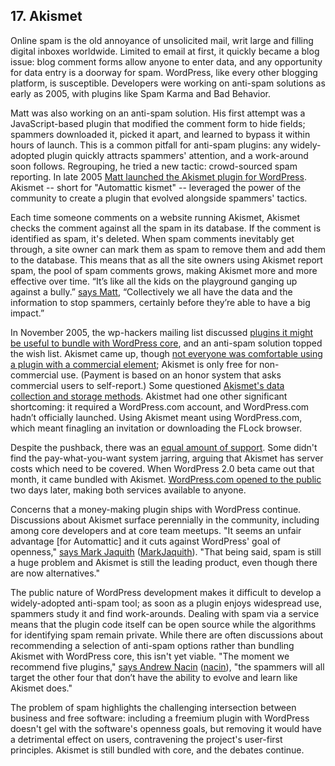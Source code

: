 ## 17. Akismet

Online spam is the old annoyance of unsolicited mail, writ large and filling digital inboxes worldwide. Limited to email at first, it quickly became a blog issue: blog comment forms allow anyone to enter data, and any opportunity for data entry is a doorway for spam. WordPress, like every other blogging platform, is susceptible. Developers were working on anti-spam solutions as early as 2005, with plugins like Spam Karma and Bad Behavior.

Matt was also working on an anti-spam solution. His first attempt was a JavaScript-based plugin that modified the comment form to hide fields; spammers downloaded it, picked it apart, and learned to bypass it within hours of launch. This is a common pitfall for anti-spam plugins: any widely-adopted plugin quickly attracts spammers' attention, and a work-around soon follows. Regrouping, he tried a new tactic: crowd-sourced spam reporting. In late 2005 [Matt launched the Akismet plugin for WordPress](http://ma.tt/2005/10/akismet-stops-spam/). Akismet -- short for "Automattic kismet" -- leveraged the power of the community to create a plugin that evolved alongside spammers' tactics. 	

Each time someone comments on a website running Akismet, Akismet checks the comment against all the spam in its database. If the comment is identified as spam, it's deleted. When spam comments inevitably get through, a site owner can mark them as spam to remove them and add them to the database. This means that as all the site owners using Akismet report spam, the pool of spam comments grows, making Akismet more and more effective over time. “It’s like all the kids on the playground ganging up against a bully.” [says Matt](http://archive.wordpress.org/interviews/2014_04_17_Mullenweg.html#L97), “Collectively we all have the data and the information to stop spammers, certainly before they’re able to have a big impact.”  		

In November 2005, the wp-hackers mailing list discussed [plugins it might be useful to bundle with WordPress core](http://lists.wordpress.org/pipermail/wp-hackers/2005-November/003162.html), and an anti-spam solution topped the wish list. Akismet came up, though [not everyone was comfortable using a plugin with a commercial element](http://lists.wordpress.org/pipermail/wp-hackers/2005-November/003177.html); Akismet is only free for non-commercial use. (Payment is based on an honor system that asks commercial users to self-report.) Some questioned [Akismet's data collection and storage methods](https://codex.wordpress.org/IRC_Meetups/2005/October/October26RawLog). Akistmet had one other significant shortcoming: it required a WordPress.com account, and WordPress.com hadn’t officially launched. Using Akismet meant using WordPress.com, which meant finagling an invitation or downloading the FLock browser.

Despite the pushback, there was an [equal amount of support](http://lists.wordpress.org/pipermail/wp-hackers/2005-November/003189.html). Some didn't find the pay-what-you-want system jarring, arguing that Akismet has server costs which need to be covered. When WordPress 2.0 beta came out that month, it came bundled with Akismet. [WordPress.com opened to the public](http://ma.tt/2005/11/wordpresscom-open/) two days later, making both services available to anyone.		

Concerns that a money-making plugin ships with WordPress continue. Discussions about Akismet surface perennially in the community, including among core developers and at core team meetups. "It seems an unfair advantage [for Automattic] and it cuts against WordPress' goal of openness," [says Mark Jaquith](http://archive.wordpress.org/interviews/2013_11_22_Jaquith.html#L186) ([MarkJaquith](http://profiles.wordpress.org/MarkJaquith)). "That being said, spam is still a huge problem and Akismet is still the leading product, even though there are now alternatives."

The public nature of WordPress development makes it difficult to develop a widely-adopted anti-spam tool; as soon as a plugin enjoys widespread use, spammers study it and find work-arounds. Dealing with spam via a service means that the plugin code itself can be open source while the algorithms for identifying spam remain private. While there are often discussions about recommending a selection of anti-spam options rather than bundling Akismet with WordPress core, this isn't yet viable. "The moment we recommend five plugins," [says Andrew Nacin](http://archive.wordpress.org/interviews/2014_04_21_Nacin.html#L265) ([nacin](http://profiles.wordpress.org/nacin)), "the spammers will all target the other four that don’t have the ability to evolve and learn like Akismet does." 

The problem of spam highlights the challenging intersection between business and free software: including a freemium plugin with WordPress doesn't gel with the software's openness goals, but removing it would have a detrimental effect on users, contravening the project's user-first principles. Akismet is still bundled with core, and the debates continue.
